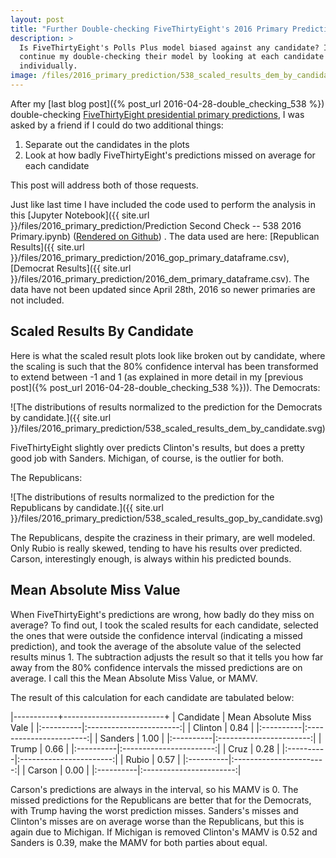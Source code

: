 ```yaml
---
layout: post
title: "Further Double-checking FiveThirtyEight's 2016 Primary Predictions"
description: >
  Is FiveThirtyEight's Polls Plus model biased against any candidate? I
  continue my double-checking their model by looking at each candidate
  individually.
image: /files/2016_primary_prediction/538_scaled_results_dem_by_candidate.png
---
```


After my [last blog post]({% post_url 2016-04-28-double_checking_538 %})
double-checking [FiveThirtyEight presidential primary
predictions](http://projects.fivethirtyeight.com/election-2016/primary-forecast/),
I was asked by a friend if I could do two additional things:

1. Separate out the candidates in the plots
2. Look at how badly FiveThirtyEight's predictions missed on average for each
   candidate

This post will address both of those requests.

Just like last time I have included the code used to perform the analysis in
this [Jupyter Notebook]({{ site.url
}}/files/2016_primary_prediction/Prediction Second Check -- 538 2016 Primary.ipynb)
([Rendered on
Github](https://github.com/agude/agude.github.io/blob/master/files/2016_primary_prediction/Prediction%20Second%20Check%20--%20538%202016%20Primary.ipynb))
. The data used are here: [Republican Results]({{ site.url
}}/files/2016_primary_prediction/2016_gop_primary_dataframe.csv), [Democrat
Results]({{ site.url
}}/files/2016_primary_prediction/2016_dem_primary_dataframe.csv). The data
have not been updated since April 28th, 2016 so newer primaries are not
included.

## Scaled Results By Candidate

Here is what the scaled result plots look like broken out by candidate, where
the scaling is such that the 80% confidence interval has been transformed to
extend between -1 and 1 (as explained in more detail in my
[previous post]({% post_url 2016-04-28-double_checking_538 %})). The
Democrats:

![The distributions of results normalized to the prediction for the Democrats
by candidate.]({{ site.url
}}/files/2016_primary_prediction/538_scaled_results_dem_by_candidate.svg)

FiveThirtyEight slightly over predicts Clinton's results, but does a pretty
good job with Sanders. Michigan, of course, is the outlier for both.

The Republicans:

![The distributions of results normalized to the prediction for the
Republicans by candidate.]({{ site.url
}}/files/2016_primary_prediction/538_scaled_results_gop_by_candidate.svg)

The Republicans, despite the craziness in their primary, are well modeled.
Only Rubio is really skewed, tending to have his results over predicted.
Carson, interestingly enough, is always within his predicted bounds.

## Mean Absolute Miss Value

When FiveThirtyEight's predictions are wrong, how badly do they miss on
average? To find out, I took the scaled results for each candidate, selected
the ones that were outside the confidence interval (indicating a missed
prediction), and took the average of the absolute value of the selected
results minus 1. The subtraction adjusts the result so that it tells you how
far away from the 80% confidence intervals the missed predictions are on
average. I call this the Mean Absolute Miss Value, or MAMV.

The result of this calculation for each candidate are tabulated below:

|-----------+-------------------------+
| Candidate | Mean Absolute Miss Vale |
|:----------|:-----------------------:|
| Clinton   | 0.84                    |
|:----------|:-----------------------:|
| Sanders   | 1.00                    |
|:----------|:-----------------------:|
| Trump     | 0.66                    |
|:----------|:-----------------------:|
| Cruz      | 0.28                    |
|:----------|:-----------------------:|
| Rubio     | 0.57                    |
|:----------|:-----------------------:|
| Carson    | 0.00                    |
|:----------|:-----------------------:|

Carson's predictions are always in the interval, so his MAMV is 0. The missed
predictions for the Republicans are better that for the Democrats, with Trump
having the worst prediction misses. Sanders's misses and Clinton's misses are
on average worse than the Republicans, but this is again due to Michigan. If
Michigan is removed Clinton's MAMV is 0.52 and Sanders is 0.39, make the MAMV
for both parties about equal.
